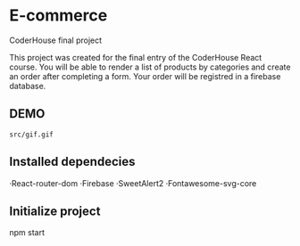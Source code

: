 # E-commerce

CoderHouse final project

This project was created for the final entry of the CoderHouse React course. You will be able to render a list of products by categories and create an order after completing a form. Your order will be registred in a firebase database.

## DEMO

    src/gif.gif

##

## Installed dependecies 

·React-router-dom
·Firebase
·SweetAlert2
·Fontawesome-svg-core

## Initialize project

 npm start 



